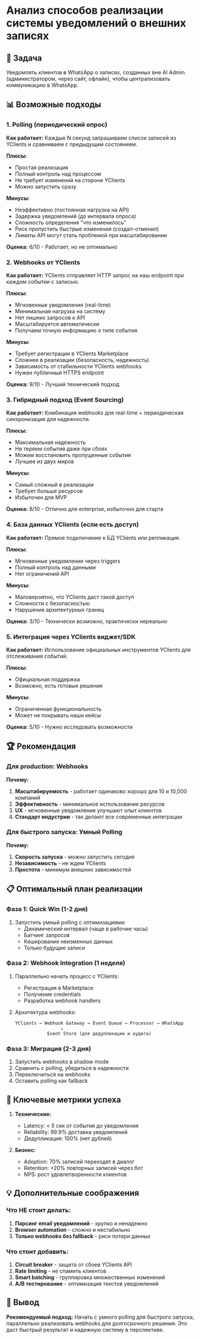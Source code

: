 # Анализ способов реализации системы уведомлений о внешних записях

## 🎯 Задача
Уведомлять клиентов в WhatsApp о записях, созданных вне AI Admin (администратором, через сайт, офлайн), чтобы централизовать коммуникацию в WhatsApp.

## 📊 Возможные подходы

### 1. Polling (периодический опрос)
**Как работает:** Каждые N секунд запрашиваем список записей из YClients и сравниваем с предыдущим состоянием.

**Плюсы:**
- Простая реализация
- Полный контроль над процессом
- Не требует изменений на стороне YClients
- Можно запустить сразу

**Минусы:**
- Неэффективно (постоянная нагрузка на API)
- Задержка уведомлений (до интервала опроса)
- Сложность определения "что изменилось"
- Риск пропустить быстрые изменения (создал-отменил)
- Лимиты API могут стать проблемой при масштабировании

**Оценка:** 6/10 - Работает, но не оптимально

### 2. Webhooks от YClients
**Как работает:** YClients отправляет HTTP запрос на наш endpoint при каждом событии с записью.

**Плюсы:**
- Мгновенные уведомления (real-time)
- Минимальная нагрузка на систему
- Нет лишних запросов к API
- Масштабируется автоматически
- Получаем точную информацию о типе события

**Минусы:**
- Требует регистрации в YClients Marketplace
- Сложнее в реализации (безопасность, надежность)
- Зависимость от стабильности YClients webhooks
- Нужен публичный HTTPS endpoint

**Оценка:** 9/10 - Лучший технический подход

### 3. Гибридный подход (Event Sourcing)
**Как работает:** Комбинация webhooks для real-time + периодическая синхронизация для надежности.

**Плюсы:**
- Максимальная надежность
- Не теряем события даже при сбоях
- Можем восстановить пропущенные события
- Лучшее из двух миров

**Минусы:**
- Самый сложный в реализации
- Требует больше ресурсов
- Избыточен для MVP

**Оценка:** 8/10 - Отлично для enterprise, избыточно для старта

### 4. База данных YClients (если есть доступ)
**Как работает:** Прямое подключение к БД YClients или репликация.

**Плюсы:**
- Мгновенные уведомления через triggers
- Полный контроль над данными
- Нет ограничений API

**Минусы:**
- Маловероятно, что YClients даст такой доступ
- Сложности с безопасностью
- Нарушение архитектурных границ

**Оценка:** 3/10 - Технически возможно, практически нереально

### 5. Интеграция через YClients виджет/SDK
**Как работает:** Использование официальных инструментов YClients для отслеживания событий.

**Плюсы:**
- Официальная поддержка
- Возможно, есть готовые решения

**Минусы:**
- Ограниченная функциональность
- Может не покрывать наши кейсы

**Оценка:** 5/10 - Нужно исследовать возможности

## 🏆 Рекомендация

### Для production: **Webhooks**
**Почему:**
1. **Масштабируемость** - работает одинаково хорошо для 10 и 10,000 компаний
2. **Эффективность** - минимальное использование ресурсов
3. **UX** - мгновенные уведомления улучшают опыт клиентов
4. **Стандарт индустрии** - так делают все современные интеграции

### Для быстрого запуска: **Умный Polling**
**Почему:**
1. **Скорость запуска** - можно запустить сегодня
2. **Независимость** - не ждем YClients
3. **Простота** - минимум внешних зависимостей

## 📋 Оптимальный план реализации

### Фаза 1: Quick Win (1-2 дня)
1. Запустить умный polling с оптимизациями:
   - Динамический интервал (чаще в рабочие часы)
   - Батчинг запросов
   - Кеширование неизменных данных
   - Только будущие записи

### Фаза 2: Webhook Integration (1 неделя)
1. Параллельно начать процесс с YClients:
   - Регистрация в Marketplace
   - Получение credentials
   - Разработка webhook handlers

2. Архитектура webhooks:
   ```
   YClients → Webhook Gateway → Event Queue → Processor → WhatsApp
                    ↓
               Event Store (для дедупликации и аудита)
   ```

### Фаза 3: Миграция (2-3 дня)  
1. Запустить webhooks в shadow mode
2. Сравнить с polling, убедиться в надежности
3. Переключиться на webhooks
4. Оставить polling как fallback

## 🎯 Ключевые метрики успеха

1. **Технические:**
   - Latency: < 5 сек от события до уведомления
   - Reliability: 99.9% доставка уведомлений
   - Дедупликация: 100% (нет дублей)

2. **Бизнес:**
   - Adoption: 70% записей переходят в диалог
   - Retention: +20% повторных записей через бот
   - NPS: рост удовлетворенности клиентов

## 💡 Дополнительные соображения

### Что НЕ стоит делать:
1. **Парсинг email уведомлений** - хрупко и ненадежно
2. **Browser automation** - сложно и нестабильно
3. **Только webhooks без fallback** - риск потери данных

### Что стоит добавить:
1. **Circuit breaker** - защита от сбоев YClients API
2. **Rate limiting** - не спамить клиентов
3. **Smart batching** - группировка множественных изменений
4. **A/B тестирование** - оптимизация текстов уведомлений

## 🚀 Вывод

**Рекомендуемый подход:** Начать с умного polling для быстрого запуска, параллельно реализовать webhooks для долгосрочного решения. Это даст быстрый результат и надежную систему в перспективе.